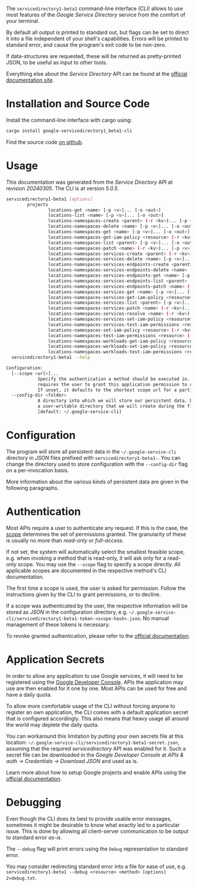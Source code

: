 <!---
DO NOT EDIT !
This file was generated automatically from 'src/generator/templates/cli/README.md.mako'
DO NOT EDIT !
-->
The `servicedirectory1-beta1` command-line interface *(CLI)* allows to use most features of the *Google Service Directory* service from the comfort of your terminal.

By default all output is printed to standard out, but flags can be set to direct it into a file independent of your shell's
capabilities. Errors will be printed to standard error, and cause the program's exit code to be non-zero.

If data-structures are requested, these will be returned as pretty-printed JSON, to be useful as input to other tools.

Everything else about the *Service Directory* API can be found at the
[official documentation site](https://cloud.google.com/service-directory).

# Installation and Source Code

Install the command-line interface with cargo using:

```bash
cargo install google-servicedirectory1_beta1-cli
```

Find the source code [on github](https://github.com/Byron/google-apis-rs/tree/main/gen/servicedirectory1_beta1-cli).

# Usage

This documentation was generated from the *Service Directory* API at revision *20240305*. The CLI is at version *5.0.5*.

```bash
servicedirectory1-beta1 [options]
        projects
                locations-get <name> [-p <v>]... [-o <out>]
                locations-list <name> [-p <v>]... [-o <out>]
                locations-namespaces-create <parent> (-r <kv>)... [-p <v>]... [-o <out>]
                locations-namespaces-delete <name> [-p <v>]... [-o <out>]
                locations-namespaces-get <name> [-p <v>]... [-o <out>]
                locations-namespaces-get-iam-policy <resource> (-r <kv>)... [-p <v>]... [-o <out>]
                locations-namespaces-list <parent> [-p <v>]... [-o <out>]
                locations-namespaces-patch <name> (-r <kv>)... [-p <v>]... [-o <out>]
                locations-namespaces-services-create <parent> (-r <kv>)... [-p <v>]... [-o <out>]
                locations-namespaces-services-delete <name> [-p <v>]... [-o <out>]
                locations-namespaces-services-endpoints-create <parent> (-r <kv>)... [-p <v>]... [-o <out>]
                locations-namespaces-services-endpoints-delete <name> [-p <v>]... [-o <out>]
                locations-namespaces-services-endpoints-get <name> [-p <v>]... [-o <out>]
                locations-namespaces-services-endpoints-list <parent> [-p <v>]... [-o <out>]
                locations-namespaces-services-endpoints-patch <name> (-r <kv>)... [-p <v>]... [-o <out>]
                locations-namespaces-services-get <name> [-p <v>]... [-o <out>]
                locations-namespaces-services-get-iam-policy <resource> (-r <kv>)... [-p <v>]... [-o <out>]
                locations-namespaces-services-list <parent> [-p <v>]... [-o <out>]
                locations-namespaces-services-patch <name> (-r <kv>)... [-p <v>]... [-o <out>]
                locations-namespaces-services-resolve <name> (-r <kv>)... [-p <v>]... [-o <out>]
                locations-namespaces-services-set-iam-policy <resource> (-r <kv>)... [-p <v>]... [-o <out>]
                locations-namespaces-services-test-iam-permissions <resource> (-r <kv>)... [-p <v>]... [-o <out>]
                locations-namespaces-set-iam-policy <resource> (-r <kv>)... [-p <v>]... [-o <out>]
                locations-namespaces-test-iam-permissions <resource> (-r <kv>)... [-p <v>]... [-o <out>]
                locations-namespaces-workloads-get-iam-policy <resource> (-r <kv>)... [-p <v>]... [-o <out>]
                locations-namespaces-workloads-set-iam-policy <resource> (-r <kv>)... [-p <v>]... [-o <out>]
                locations-namespaces-workloads-test-iam-permissions <resource> (-r <kv>)... [-p <v>]... [-o <out>]
  servicedirectory1-beta1 --help

Configuration:
  [--scope <url>]...
            Specify the authentication a method should be executed in. Each scope
            requires the user to grant this application permission to use it.
            If unset, it defaults to the shortest scope url for a particular method.
  --config-dir <folder>
            A directory into which we will store our persistent data. Defaults to
            a user-writable directory that we will create during the first invocation.
            [default: ~/.google-service-cli]

```

# Configuration

The program will store all persistent data in the `~/.google-service-cli` directory in *JSON* files prefixed with `servicedirectory1-beta1-`.  You can change the directory used to store configuration with the `--config-dir` flag on a per-invocation basis.

More information about the various kinds of persistent data are given in the following paragraphs.

# Authentication

Most APIs require a user to authenticate any request. If this is the case, the [scope][scopes] determines the 
set of permissions granted. The granularity of these is usually no more than *read-only* or *full-access*.

If not set, the system will automatically select the smallest feasible scope, e.g. when invoking a
method that is read-only, it will ask only for a read-only scope. 
You may use the `--scope` flag to specify a scope directly. 
All applicable scopes are documented in the respective method's CLI documentation.

The first time a scope is used, the user is asked for permission. Follow the instructions given 
by the CLI to grant permissions, or to decline.

If a scope was authenticated by the user, the respective information will be stored as *JSON* in the configuration
directory, e.g. `~/.google-service-cli/servicedirectory1-beta1-token-<scope-hash>.json`. No manual management of these tokens
is necessary.

To revoke granted authentication, please refer to the [official documentation][revoke-access].

# Application Secrets

In order to allow any application to use Google services, it will need to be registered using the 
[Google Developer Console][google-dev-console]. APIs the application may use are then enabled for it
one by one. Most APIs can be used for free and have a daily quota.

To allow more comfortable usage of the CLI without forcing anyone to register an own application, the CLI
comes with a default application secret that is configured accordingly. This also means that heavy usage
all around the world may deplete the daily quota.

You can workaround this limitation by putting your own secrets file at this location: 
`~/.google-service-cli/servicedirectory1-beta1-secret.json`, assuming that the required *servicedirectory* API 
was enabled for it. Such a secret file can be downloaded in the *Google Developer Console* at 
*APIs & auth -> Credentials -> Download JSON* and used as is.

Learn more about how to setup Google projects and enable APIs using the [official documentation][google-project-new].


# Debugging

Even though the CLI does its best to provide usable error messages, sometimes it might be desirable to know
what exactly led to a particular issue. This is done by allowing all client-server communication to be 
output to standard error *as-is*.

The `--debug` flag will print errors using the `Debug` representation to standard error.

You may consider redirecting standard error into a file for ease of use, e.g. `servicedirectory1-beta1 --debug <resource> <method> [options] 2>debug.txt`.


[scopes]: https://developers.google.com/+/api/oauth#scopes
[revoke-access]: http://webapps.stackexchange.com/a/30849
[google-dev-console]: https://console.developers.google.com/
[google-project-new]: https://developers.google.com/console/help/new/
